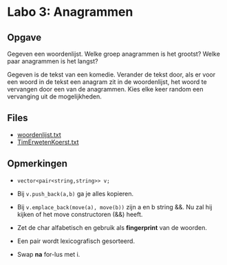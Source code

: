# Labo 3: Anagrammen

## Opgave

Gegeven een woordenlijst. Welke groep anagrammen is het grootst? Welke paar anagrammen is het langst?

Gegeven is de tekst van een komedie. Verander de tekst door, als er voor een woord in de tekst een anagram zit in de woordenlijst, het woord te vervangen door een van de anagrammen. Kies elke keer random een vervanging uit de mogelijkheden.

## Files

- [woordenlijst.txt](https://github.com/Ciberth/NIE-Algorithms-I/blob/master/labs/lab03/woordenlijst.txt)
- [TimErwetenKoerst.txt](https://github.com/Ciberth/NIE-Algorithms-I/blob/master/labs/lab03/TimErwetenKoerst.txt)

## Opmerkingen

- ``vector<pair<string,string>> v;``

- Bij ``v.push_back(a,b)`` ga je alles kopieren.

- Bij ``v.emplace_back(move(a), move(b))`` zijn a en b string &&. Nu zal hij kijken of het move constructoren (&&) heeft.

- Zet de char alfabetisch en gebruik als **fingerprint** van de woorden.

- Een pair wordt lexicografisch gesorteerd.

- Swap **na** for-lus met i.

